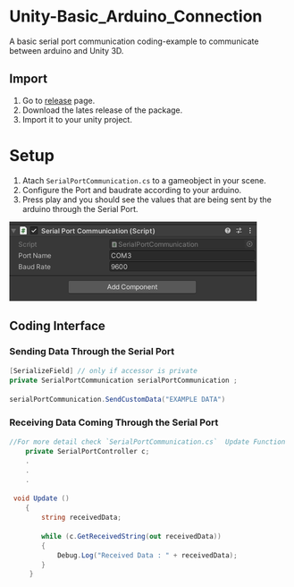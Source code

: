 # Unity-Basic_Arduino_Connection
A basic serial port communication coding-example to communicate between arduino and Unity 3D.

## Import

1. Go to [release](https://github.com/ertanturan/Unity-Basic_Arduino_Connection/releases) page.
2. Download the lates release of the package.
3. Import it to your unity project.



# Setup

1. Atach `SerialPortCommunication.cs` to a gameobject in your scene.
2. Configure the Port and baudrate according to your arduino.
3. Press play and you should see the values that are being sent by the arduino through the Serial Port.

![Serial Port Communication](/GithubImages/SerialPortCommunication.png)


## Coding Interface

### Sending Data Through the Serial Port

``` csharp 
[SerializeField] // only if accessor is private
private SerialPortCommunication serialPortCommunication ;

serialPortCommunication.SendCustomData("EXAMPLE DATA")

```

### Receiving Data Coming Through the Serial Port

``` csharp 
//For more detail check `SerialPortCommunication.cs`  Update Function
    private SerialPortController c;
    .
    .
    .
    
 void Update ()
    {
        string receivedData;
        
        while (c.GetReceivedString(out receivedData))
        {
            Debug.Log("Received Data : " + receivedData);
        }
     }

```

